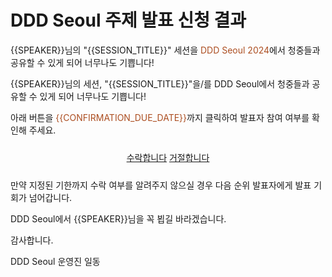 # DDD Seoul 주제 발표 신청 결과

{{SPEAKER}}님의 "{{SESSION_TITLE}}" 세션을 <span style="color:#AC4E21">DDD Seoul 2024</span>에서 청중들과 공유할 수 있게 되어 너무나도 기쁩니다!

{{SPEAKER}}님의 세션, "{{SESSION_TITLE}}"을/를 DDD Seoul에서 청중들과 공유할 수 있게 되어 너무나도 기쁩니다!

아래 버튼을 <span style="color:#AC4E21">{{CONFIRMATION_DUE_DATE}}</span>까지 클릭하여 발표자 참여 여부를 확인해 주세요.

<div style="text-align: center; padding: 10px 0px;">
    <a class="btn btn-accepted" href="{{SPEAKER_ACCEPTED_URL}}" title="Speaker accepted link" target="_blank">수락합니다</a>
    <a class="btn btn-rejected" href="{{SPEAKER_REJECTED_URL}}" title="Speaker accepted link" target="_blank">거절합니다</a>
</div>

만약 지정된 기한까지 수락 여부를 알려주지 않으실 경우 다음 순위 발표자에게 발표 기회가 넘어갑니다.

DDD Seoul에서 {{SPEAKER}}님을 꼭 뵙길 바라겠습니다.

감사합니다.

DDD Seoul 운영진 일동
